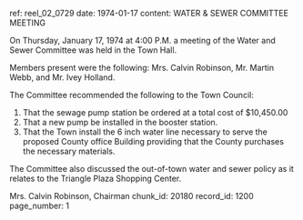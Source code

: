 ref: reel_02_0729
date: 1974-01-17
content: WATER & SEWER COMMITTEE MEETING

On Thursday, January 17, 1974 at 4:00 P.M. a meeting of the Water and Sewer Committee was held in the Town Hall.

Members present were the following: Mrs. Calvin Robinson, Mr. Martin Webb, and Mr. Ivey Holland.

The Committee recommended the following to the Town Council:

1. That the sewage pump station be ordered at a total cost of $10,450.00
2. That a new pump be installed in the booster station.
3. That the Town install the 6 inch water line necessary to serve the proposed County office Building providing that the County purchases the necessary materials.

The Committee also discussed the out-of-town water and sewer policy as it relates to the Triangle Plaza Shopping Center.

Mrs. Calvin Robinson, Chairman
chunk_id: 20180
record_id: 1200
page_number: 1

